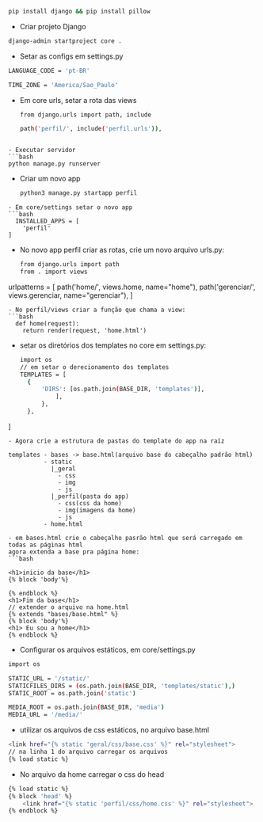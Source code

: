 
```bash
pip install django && pip install pillow
```
- Criar projeto Django
```bash
django-admin startproject core .
```
- Setar as configs em settings.py
```bash
LANGUAGE_CODE = 'pt-BR'

TIME_ZONE = 'America/Sao_Paulo'
```
- Em core urls, setar a rota das views
  ```bash
  from django.urls import path, include

  path('perfil/', include('perfil.urls')),
```

- Executar servidor
```bash
python manage.py runserver
```
- Criar um novo app
  ```bash
  python3 manage.py startapp perfil
```
- Em core/settings setar o novo app
```bash
  INSTALLED_APPS = [
    'perfil'
]
```
- No novo app perfil criar as rotas, crie um novo arquivo urls.py:
  ```bash
  from django.urls import path
  from . import views

urlpatterns = [
    path('home/', views.home, name="home"),
    path('gerenciar/', views.gerenciar, name="gerenciar"),
]
```
- No perfil/views criar a função que chama a view:
```bash
  def home(request):
    return render(request, 'home.html')
```
- setar os diretórios dos templates no core em settings.py:
  ```bash
  import os
  // em setar o derecionamento dos templates
  TEMPLATES = [
    {
        'DIRS': [os.path.join(BASE_DIR, 'templates')],
            ],
        },
    },
]
```
- Agora crie a estrutura de pastas do template do app na raíz

templates - bases -> base.html(arquivo base do cabeçalho padrão html)
          - static
            |_geral
              - css
              - img
              - js
            |_perfil(pasta do app)
              - css(css da home)
              - img(imagens da home)
              - js
          - home.html

- em bases.html crie o cabeçalho pasrão html que será carregado em todas as páginas html
agora extenda a base pra página home:
```bash

<h1>inicio da base</h1>
{% block 'body'%}

{% endblock %}
<h1>Fim da base</h1>
// extender o arquivo na home.html
{% extends "bases/base.html" %}
{% block 'body'%}
<h1> Eu sou a home</h1>
{% endblock %}

```

- Configurar os arquivos estáticos, em core/settings.py
```bash
import os 

STATIC_URL = '/static/'
STATICFILES_DIRS = (os.path.join(BASE_DIR, 'templates/static'),)
STATIC_ROOT = os.path.join('static')

MEDIA_ROOT = os.path.join(BASE_DIR, 'media')
MEDIA_URL = '/media/'

```

- utilizar os arquivos de css estáticos, no arquivo base.html
```bash
<link href="{% static 'geral/css/base.css' %}" rel="stylesheet">
// na linha 1 do arquivo carregar os arquivos
{% load static %}
```
- No arquivo da home carregar o css do head
```bash
{% load static %}
{% block 'head' %}
    <link href="{% static 'perfil/css/home.css' %}" rel="stylesheet">
{% endblock %}
```
